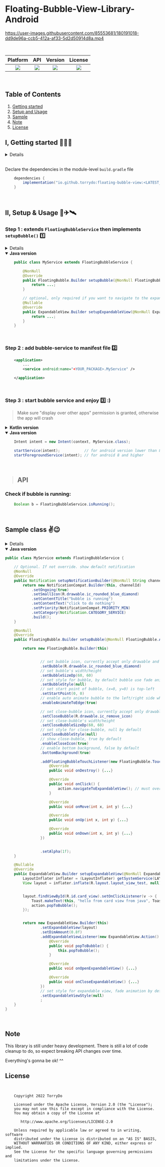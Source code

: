 # Floating-Bubble-View-Library-Android



https://user-images.githubusercontent.com/85553681/180191018-dd9de96a-ccb5-412a-af33-5d2d50914d8a.mp4

<br/>




| Platform |  API  | Version | License |
| :-: | :-: | :-: | :-: | 
|[<img src="https://img.shields.io/badge/platform-Android-yellow.svg" valign="middle">](https://www.android.com)| [<img src="https://img.shields.io/badge/API-21%2B-brightgreen.svg?style=flat" valign="middle">](https://android-arsenal.com/api?level=21) | [<img src="https://img.shields.io/maven-central/v/io.github.torrydo/floating-bubble-view" valign="middle">]() | [<img src="https://img.shields.io/badge/License-Apache_2.0-blue.svg" valign="middle">](https://www.apache.org/licenses/LICENSE-2.0) |

</br>

## Table of Contents
1. [Getting started](#getting_started)  
2. [Setup and Usage](#setup_usage) 
3. [Sample](#sample)
4. [Note](#note)
5. [License](#license)


## I, Getting started 🍕🍔🍟 <a name="getting_started"/>

<details> <summary> Ensure your app’s minimum SDK version is 21+ and `mavenCentral()` included</summary>
</br>
1. Ensure your app’s minimum SDK version is 21+. This is declared in the module-level `build.gradle` file 

```gradle
android {
    defaultConfig {
        ...
        minSdk 21
    }
```

2. Ensure the `mavenCentral()` repository is declared in the project-level `build.gradle` or `setting.gradle` file:

    <details><summary>build.gradle (project-level)</summary>

    ```gradle
        allprojects {
            repositories {
                mavenCentral()
                ...
            }
            ...
        }
    ```

    </details>


    <details><summary>settings.gradle (alternative step If "allprojects" not found in the above step)</summary>

    ```gradle
    pluginManagement {
        repositories {
            ...
            mavenCentral()
        }
    }
    dependencyResolutionManagement {
        ...
        repositories {
            ...
            mavenCentral()
        }
    }
    ```

    </details>

</details>

</br>

Declare the dependencies in the module-level `build.gradle` file

```gradle
    dependencies {
        implementation("io.github.torrydo:floating-bubble-view:<LATEST_VERSION>")
    }
```
</br>

## II, Setup & Usage 🚀✈🛰 <a name="setup_usage"/>

###  Step 1 : extends `FloatingBubbleService` then implements `setupBubble()`  1️⃣ <a name="setup"/>

<details><summary><b>Kotlin version</b></summary>

```kotlin
    class MyService: FloatingBubbleService() {

        override fun setupBubble(action: FloatingBubble.Action): FloatingBubble.Builder {
            return ...
        }

        // optional, only required if you want to navigate to the expandable-view 
        override fun setupExpandableView(action: ExpandableView.Action): ExpandableView.Builder? {
            return ...
        }
    }
```

</details>

<details open><summary><b>Java version</b></summary>

```java
    public class MyService extends FloatingBubbleService {

        @NonNull
        @Override
        public FloatingBubble.Builder setupBubble(@NonNull FloatingBubble.Action action) {
            return ...;
        }

        // optional, only required if you want to navigate to the expandable-view 
        @Nullable
        @Override
        public ExpandableView.Builder setupExpandableView(@NonNull ExpandableView.Action action) {
            return ...;
        }
    }
```
</details>



</br>

### Step 2 : add bubble-service to manifest file 2️⃣

```xml
    <application>
        ...
        <service android:name="<YOUR_PACKAGE>.MyService" />

    </application>
```

</br>

### Step 3 : start bubble service and enjoy 3️⃣ :)
> Make sure "display over other apps" permission is granted, otherwise the app will crash
<details><summary><b>Kotlin version</b></summary>

```kotlin
    val intent = Intent(context, Myservice::class.java)

    startService(intent)           // for android version lower than 8 (android O)
    startForegroundService(intent) // for android 8 and higher
```

</details>

<details open><summary><b>Java version</b></summary>


```java
    Intent intent = new Intent(context, MyService.class);

    startService(intent);           // for android version lower than 8 (android O)
    startForegroundService(intent); // for android 8 and higher
```
</details>

</br>

> ## API <a name="api"/>

### Check if bubble is running:

```java
    Boolean b = FloatingBubbleService.isRunning();
```

</br>

## Sample class ✌😉  <a name="sample"/>

<details><summary><b>Kotlin version</b></summary>

```java
class MyServiceKt : FloatingBubbleService() {

    // Optional. If not override. show default notification
    override fun setupNotificationBuilder(channelId: String): Notification {
        return NotificationCompat.Builder(this, channelId)
            .setOngoing(true)
            .setSmallIcon(R.drawable.ic_rounded_blue_diamond)
            .setContentTitle("bubble is running")
            .setContentText("click to do nothing")
            .setPriority(NotificationCompat.PRIORITY_MIN)
            .setCategory(Notification.CATEGORY_SERVICE)
            .build()
    }

    override fun setupBubble(action: FloatingBubble.Action): FloatingBubble.Builder {

        return FloatingBubble.Builder(this)

                // set bubble icon, currently accept only drawable and bitmap
                .setBubble(R.drawable.ic_rounded_blue_diamond)
                // set bubble's width/height
                .setBubbleSizeDp(60, 60)
                // set style for bubble, by default bubble use fade animation
                .setBubbleStyle(null)
                // set start point of bubble, (x=0, y=0) is top-left
                .setStartPoint(0, 0)
                // enable auto animate bubble to the left/right side when release, true by default
                .enableAnimateToEdge(true)

                // set close-bubble icon, currently accept only drawable and bitmap
                .setCloseBubble(R.drawable.ic_remove_icon)
                // set close-bubble's width/height
                .setCloseBubbleSizeDp(60, 60)
                // set style for close-bubble, null by default
                .setCloseBubbleStyle(null)
                // show close-bubble, true by default
                .enableCloseIcon(true)
                // enable bottom background, false by default
                .bottomBackground(true)

                .addFloatingBubbleTouchListener(object : FloatingBubble.TouchEvent {
                    override fun onDestroy() {...}

                    override fun onClick() {
                        action.navigateToExpandableView() // must override `setupExpandableView`, otherwise throw an exception
                    }

                    override fun onMove(x: Int, y: Int) {...}

                    override fun onUp(x: Int, y: Int) {...}

                    override fun onDown(x: Int, y: Int) {...}
                })
                .setAlpha(1f)
    }

    override fun setupExpandableView(action: ExpandableView.Action): ExpandableView.Builder {
        val inflater = getSystemService(LAYOUT_INFLATER_SERVICE) as LayoutInflater

        val layout = inflater.inflate(R.layout.layout_view_test, null)

        layout.findViewById<View>(R.id.card_view).setOnClickListener { view ->
            Toast.makeText(this, "hello from card view from java", Toast.LENGTH_SHORT).show();
            action.popToBubble()
        }
        return ExpandableView.Builder()
            .with(this)
            .setExpandableView(layout)
            .setDimAmount(0.8f)
            // set style for expandable view, fade animation by default
            .setExpandableViewStyle(null)
            .addExpandableViewListener(object : ExpandableView.Action {

                override fun popToBubble() {
                    action.popToBubble()
                }

                override fun onOpenExpandableView() {...}

                override fun onCloseExpandableView() {...}
            })
    }


}
```

</details>

<details open><summary><b>Java version</b></summary>

```java
public class MyService extends FloatingBubbleService {

    // Optional. If not override. show default notification
    @NonNull
    @Override
    public Notification setupNotificationBuilder(@NonNull String channelId) {
        return new NotificationCompat.Builder(this, channelId)
            .setOngoing(true)
            .setSmallIcon(R.drawable.ic_rounded_blue_diamond)
            .setContentTitle("bubble is running")
            .setContentText("click to do nothing")
            .setPriority(NotificationCompat.PRIORITY_MIN)
            .setCategory(Notification.CATEGORY_SERVICE)
            .build();
    }

    @NonNull
    @Override
    public FloatingBubble.Builder setupBubble(@NonNull FloatingBubble.Action action) {

        return new FloatingBubble.Builder(this)


                // set bubble icon, currently accept only drawable and bitmap
                .setBubble(R.drawable.ic_rounded_blue_diamond)
                // set bubble's width/height
                .setBubbleSizeDp(60, 60)
                // set style for bubble, by default bubble use fade animation
                .setBubbleStyle(null)
                // set start point of bubble, (x=0, y=0) is top-left
                .setStartPoint(0, 0)
                // enable auto animate bubble to the left/right side when release, true by default
                .enableAnimateToEdge(true)

                // set close-bubble icon, currently accept only drawable and bitmap
                .setCloseBubble(R.drawable.ic_remove_icon)
                // set close-bubble's width/height
                .setCloseBubbleSizeDp(60, 60)
                // set style for close-bubble, null by default
                .setCloseBubbleStyle(null)
                // show close-bubble, true by default
                .enableCloseIcon(true)
                // enable bottom background, false by default
                .bottomBackground(true)

                .addFloatingBubbleTouchListener(new FloatingBubble.TouchEvent() {
                    @Override
                    public void onDestroy() {...}

                    @Override
                    public void onClick() {
                        action.navigateToExpandableView(); // must override `setupExpandableView`, otherwise throw an exception
                    }

                    @Override
                    public void onMove(int x, int y) {...}

                    @Override
                    public void onUp(int x, int y) {...}

                    @Override
                    public void onDown(int x, int y) {...}
                })
                

                .setAlpha(1f);
    }

    @Nullable
    @Override
    public ExpandableView.Builder setupExpandableView(@NonNull ExpandableView.Action action) {
        LayoutInflater inflater = (LayoutInflater) getSystemService(LAYOUT_INFLATER_SERVICE);
        View layout = inflater.inflate(R.layout.layout_view_test, null);


        layout.findViewById(R.id.card_view).setOnClickListener(v -> {
            Toast.makeText(this, "hello from card view from java", Toast.LENGTH_SHORT).show();
            action.popToBubble();
        });


        return new ExpandableView.Builder(this)
                .setExpandableView(layout)
                .setDimAmount(0.8f)
                .addExpandableViewListener(new ExpandableView.Action() {
                    @Override
                    public void popToBubble() {
                        this.popToBubble();
                    }

                    @Override
                    public void onOpenExpandableView() {...}

                    @Override
                    public void onCloseExpandableView() {...}
                })
                // set style for expandable view, fade animation by default
                .setExpandableViewStyle(null)
                ;
    }
}
```
</details>

</br>

## Note <a name="note">
This library is still under heavy development. There is still a lot of code cleanup to do, so expect breaking API changes over time.

Everything's gonna be ok! ^^

## License <a name="license"/>

```


    Copyright 2022 TorryDo

    Licensed under the Apache License, Version 2.0 (the "License");
    you may not use this file except in compliance with the License.
    You may obtain a copy of the License at

       http://www.apache.org/licenses/LICENSE-2.0

    Unless required by applicable law or agreed to in writing, software
    distributed under the License is distributed on an "AS IS" BASIS,
    WITHOUT WARRANTIES OR CONDITIONS OF ANY KIND, either express or implied.
    See the License for the specific language governing permissions and
    limitations under the License.

```
